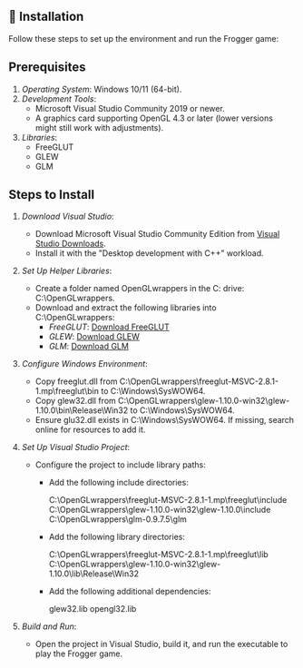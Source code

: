 
## 🚀 Installation

Follow these steps to set up the environment and run the Frogger game:

## Prerequisites
1. *Operating System*: Windows 10/11 (64-bit).
2. *Development Tools*:
   - Microsoft Visual Studio Community 2019 or newer.
   - A graphics card supporting OpenGL 4.3 or later (lower versions might still work with adjustments).
3. *Libraries*:
   - FreeGLUT
   - GLEW
   - GLM

## Steps to Install

1. *Download Visual Studio*:
   - Download Microsoft Visual Studio Community Edition from [Visual Studio Downloads](https://my.visualstudio.com/Downloads).
   - Install it with the "Desktop development with C++" workload.

2. *Set Up Helper Libraries*:
   - Create a folder named OpenGLwrappers in the C: drive: C:\OpenGLwrappers.
   - Download and extract the following libraries into C:\OpenGLwrappers:
     - *FreeGLUT*: [Download FreeGLUT](http://files.transmissionzero.co.uk/software/development/GLUT/older/freeglut-MSVC-2.8.1-1.mp.zip)
     - *GLEW*: [Download GLEW](https://sourceforge.net/projects/glew/files/glew/1.10.0/glew-1.10.0-win32.zip/download)
     - *GLM*: [Download GLM](https://github.com/g-truc/glm/releases/download/0.9.7.5/glm-0.9.7.5.zip)

3. *Configure Windows Environment*:
   - Copy freeglut.dll from C:\OpenGLwrappers\freeglut-MSVC-2.8.1-1.mp\freeglut\bin to C:\Windows\SysWOW64.
   - Copy glew32.dll from C:\OpenGLwrappers\glew-1.10.0-win32\glew-1.10.0\bin\Release\Win32 to C:\Windows\SysWOW64.
   - Ensure glu32.dll exists in C:\Windows\SysWOW64. If missing, search online for resources to add it.

4. *Set Up Visual Studio Project*:
   - Configure the project to include library paths:
     - Add the following include directories:
       
       C:\OpenGLwrappers\freeglut-MSVC-2.8.1-1.mp\freeglut\include
       C:\OpenGLwrappers\glew-1.10.0-win32\glew-1.10.0\include
       C:\OpenGLwrappers\glm-0.9.7.5\glm
       
     - Add the following library directories:
       
       C:\OpenGLwrappers\freeglut-MSVC-2.8.1-1.mp\freeglut\lib
       C:\OpenGLwrappers\glew-1.10.0-win32\glew-1.10.0\lib\Release\Win32
       
     - Add the following additional dependencies:
       
       glew32.lib
       opengl32.lib
       

5. *Build and Run*:
   - Open the project in Visual Studio, build it, and run the executable to play the Frogger game.
